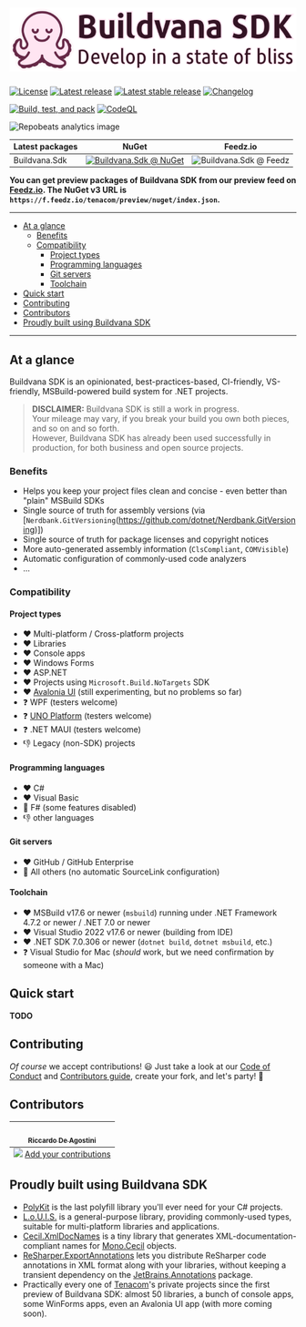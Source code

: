 # ![Buildvana SDK](graphics/Readme.png)

[![License](https://badgen.net/badge/license/MIT/blue)](https://github.com/Tenacom/Buildvana.Sdk/blob/main/LICENSE)
[![Latest release](https://badgen.net/github/release/Tenacom/Buildvana.Sdk?label=latest)](https://github.com/Tenacom/Buildvana.Sdk/releases)
[![Latest stable release](https://badgen.net/github/release/Tenacom/Buildvana.Sdk/stable?label=stable)](https://github.com/Tenacom/Buildvana.Sdk/releases)
[![Changelog](https://badgen.net/badge/changelog/Keep%20a%20Changelog%20v1.0.0/orange)](https://github.com/Tenacom/Buildvana.Sdk/blob/main/CHANGELOG.md)

[![Build, test, and pack](https://github.com/Tenacom/Buildvana.Sdk/actions/workflows/build-test-pack.yml/badge.svg)](https://github.com/Tenacom/Buildvana.Sdk/actions/workflows/build-test-pack.yml)
[![CodeQL](https://github.com/Tenacom/Buildvana.Sdk/actions/workflows/codeql-analysis.yml/badge.svg)](https://github.com/Tenacom/Buildvana.Sdk/actions/workflows/codeql-analysis.yml)

![Repobeats analytics image](https://repobeats.axiom.co/api/embed/733fff6e0c96c981b6229b450fdf4df3e1b4e584.svg "Repobeats analytics image")

| Latest packages | NuGet | Feedz.io |
|-----------------|-------|----------|
| Buildvana.Sdk | [![Buildvana.Sdk @ NuGet](https://badgen.net/nuget/v/Buildvana.Sdk?icon=nuget&label=)](https://nuget.org/packages/Buildvana.Sdk) | ![Buildvana.Sdk @ Feedz](https://img.shields.io/feedz/vpre/tenacom/preview/Buildvana.Sdk?label=&color=orange) |

**You can get preview packages of Buildvana SDK from our preview feed on [Feedz.io](https://feedz.io). The NuGet v3 URL is `https://f.feedz.io/tenacom/preview/nuget/index.json`.**

---

- [At a glance](#at-a-glance)
  - [Benefits](#benefits)
  - [Compatibility](#compatibility)
    - [Project types](#project-types)
    - [Programming languages](#programming-languages)
    - [Git servers](#git-servers)
    - [Toolchain](#toolchain)
- [Quick start](#quick-start)
- [Contributing](#contributing)
- [Contributors](#contributors)
- [Proudly built using Buildvana SDK](#proudly-built-using-buildvana-sdk)

---

## At a glance

Buildvana SDK is an opinionated, best-practices-based, CI-friendly, VS-friendly, MSBuild-powered build system for .NET projects.

> **DISCLAIMER:** Buildvana SDK is still a work in progress.  
Your mileage may vary, if you break your build you own both pieces, and so on and so forth.  
However, Buildvana SDK has already been used successfully in production, for both business and open source projects.

### Benefits

- Helps you keep your project files clean and concise - even better than "plain" MSBuild SDKs
- Single source of truth for assembly versions (via [`Nerdbank.GitVersioning`(https://github.com/dotnet/Nerdbank.GitVersioning)])
- Single source of truth for package licenses and copyright notices
- More auto-generated assembly information (`ClsCompliant`, `COMVisible`)
- Automatic configuration of commonly-used code analyzers
- ...

### Compatibility

#### Project types

- :heart: Multi-platform / Cross-platform projects
- :heart: Libraries
- :heart: Console apps
- :heart: Windows Forms
- :heart: ASP.NET
- :heart: Projects using `Microsoft.Build.NoTargets` SDK
- :heart: [Avalonia UI](https://avaloniaui.net) (still experimenting, but no problems so far)
- :question: WPF (testers welcome)
- :question: [UNO Platform](https://platform.uno) (testers welcome)
- :question: .NET MAUI (testers welcome)
- :thumbsdown: Legacy (non-SDK) projects

#### Programming languages

- :heart: C#
- :heart: Visual Basic
- :yellow_heart: F# (some features disabled)
- :thumbsdown: other languages

#### Git servers

- :heart: GitHub / GitHub Enterprise
- :yellow_heart: All others (no automatic SourceLink configuration)

#### Toolchain

- :heart: MSBuild v17.6 or newer (`msbuild`) running under .NET Framework 4.7.2 or newer / .NET 7.0 or newer
- :heart: Visual Studio 2022 v17.6 or newer (building from IDE)
- :heart: .NET SDK 7.0.306 or newer (`dotnet build`, `dotnet msbuild`, etc.)
- :question: Visual Studio for Mac (_should_ work, but we need confirmation by someone with a Mac)

## Quick start

**TODO**

## Contributing

_Of course_ we accept contributions! :smiley: Just take a look at our [Code of Conduct](https://github.com/Tenacom/.github/blob/main/CODE_OF_CONDUCT.md) and [Contributors guide](https://github.com/Tenacom/.github/blob/main/CONTRIBUTING.md), create your fork, and let's party! :tada:

## Contributors

<!-- ALL-CONTRIBUTORS-LIST:START - Do not remove or modify this section -->
<!-- prettier-ignore-start -->
<!-- markdownlint-disable -->
<table>
  <tbody>
    <tr>
      <td align="center"><a href="https://github.com/rdeago"><img src="https://avatars.githubusercontent.com/u/139223?v=4" width="100px;" alt=""/><br /><sub><b>Riccardo De Agostini</b></sub></a></td>
    </tr>
  </tbody>
  <tfoot>
    <tr>
      <td align="center" size="13px" colspan="7">
        <img src="https://raw.githubusercontent.com/all-contributors/all-contributors-cli/1b8533af435da9854653492b1327a23a4dbd0a10/assets/logo-small.svg">
          <a href="https://all-contributors.js.org/docs/en/bot/usage">Add your contributions</a>
        </img>
      </td>
    </tr>
  </tfoot>
</table>

<!-- markdownlint-restore -->
<!-- prettier-ignore-end -->

<!-- ALL-CONTRIBUTORS-LIST:END -->

## Proudly built using Buildvana SDK

- [PolyKit](https://github.com/Buildvana/PolyKit) is the last polyfill library you'll ever need for your C# projects.
- [L.o.U.I.S.](https://github.com/Tenacom/Louis) is a general-purpose library, providing commonly-used types, suitable for multi-platform libraries and applications.
- [Cecil.XmlDocNames](https://github.com/Tenacom/Cecil.XmlDocNames) is a tiny library that generates XML-documentation-compliant names for [Mono.Cecil](https://github.com/jbevain/cecil) objects.
- [ReSharper.ExportAnnotations](https://github.com/Tenacom/ReSharper.ExportAnnotations) lets you distribute ReSharper code annotations in XML format along with your libraries, without keeping a transient dependency on the [JetBrains.Annotations](https://www.nuget.org/packages/JetBrains.Annotations) package.
- Practically every one of [Tenacom](https://github.com/Tenacom)'s private projects since the first preview of Buildvana SDK: almost 50 libraries, a bunch of console apps, some WinForms apps, even an Avalonia UI app (with more coming soon).
